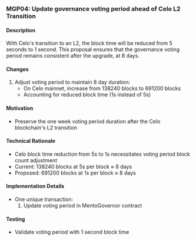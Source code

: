 ### MGP04: Update governance voting period ahead of Celo L2 Transition

#### Description

With Celo's transition to an L2, the block time will be reduced from 5 seconds to 1 second. This proposal ensures that the governance voting period remains consistent after the upgrade, at 8 days.

#### Changes

1. Adjust voting period to maintain 8 day duration:
   - On Celo mainnet, increase from 138240 blocks to 691200 blocks
   - Accounting for reduced block time (1s instead of 5s)

#### Motivation

- Preserve the one week voting period duration after the Celo blockchain's L2 transition

#### Technical Rationale

- Celo block time reduction from 5s to 1s necessitates voting period block count adjustment
- Current: 138240 blocks at 5s per block ≈ 8 days
- Proposed: 691200 blocks at 1s per block ≈ 8 days

#### Implementation Details

- One unique transaction:
  1. Update voting period in MentoGovernor contract

#### Testing

- Validate voting period with 1 second block time
